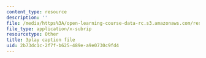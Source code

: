 ```yaml
---
content_type: resource
description: ''
file: /media/https%3A/open-learning-course-data-rc.s3.amazonaws.com/res-6-012-introduction-to-probability-spring-2018/2b73dc1c2f7fb625489ea9e0730c9fd4_xdewLsXI_UQ.srt
file_type: application/x-subrip
resourcetype: Other
title: 3play caption file
uid: 2b73dc1c-2f7f-b625-489e-a9e0730c9fd4
---
```

